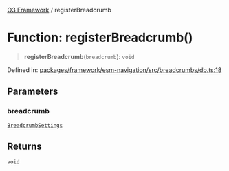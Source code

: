 [O3 Framework](../API.md) / registerBreadcrumb

# Function: registerBreadcrumb()

> **registerBreadcrumb**(`breadcrumb`): `void`

Defined in: [packages/framework/esm-navigation/src/breadcrumbs/db.ts:18](https://github.com/openmrs/openmrs-esm-core/blob/18d2874f03a33a6ab8295af0e87ac97fdd150718/packages/framework/esm-navigation/src/breadcrumbs/db.ts#L18)

## Parameters

### breadcrumb

[`BreadcrumbSettings`](../interfaces/BreadcrumbSettings.md)

## Returns

`void`
